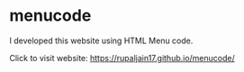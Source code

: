 # menucode
I developed this website using HTML Menu code.


Click to visit website: https://rupaljain17.github.io/menucode/
